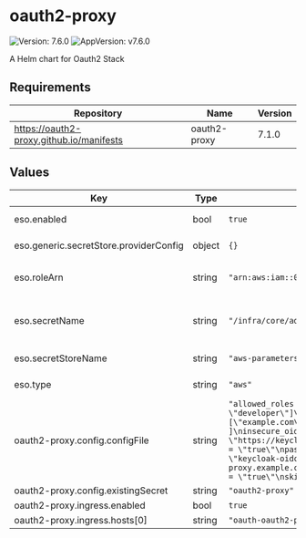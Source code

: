# oauth2-proxy

![Version: 7.6.0](https://img.shields.io/badge/Version-7.6.0-informational?style=flat-square) ![AppVersion: v7.6.0](https://img.shields.io/badge/AppVersion-v7.6.0-informational?style=flat-square)

A Helm chart for Oauth2 Stack

## Requirements

| Repository | Name | Version |
|------------|------|---------|
| https://oauth2-proxy.github.io/manifests | oauth2-proxy | 7.1.0 |

## Values

| Key | Type | Default | Description |
|-----|------|---------|-------------|
| eso.enabled | bool | `true` | Install components of the ESO. |
| eso.generic.secretStore.providerConfig | object | `{}` | Defines SecretStore provider configuration. |
| eso.roleArn | string | `"arn:aws:iam::012345678910:role/AWSIRSA_Shared_ExternalSecretOperatorAccess"` | Role ARN for the ExternalSecretOperator to assume. |
| eso.secretName | string | `"/infra/core/addons/oauth2-proxy"` | Value name in AWS ParameterStore, AWS SecretsManager or other Secret Store. |
| eso.secretStoreName | string | `"aws-parameterstore-proxy"` | Defines Secret Store name. |
| eso.type | string | `"aws"` | Defines provider type. One of `aws` or `generic`. |
| oauth2-proxy.config.configFile | string | `"allowed_roles = [\"administrator\", \"developer\"]\ncode_challenge_method=\"S256\"\ncookie_domains = [\"example.com\"]\ncookie_secure = \"false\"\nemail_domains = [ \"*\" ]\ninsecure_oidc_allow_unverified_email = \"true\"\noidc_issuer_url = \"https://keycloak.example.com/auth/realms/<cluster_name>\"\npass_authorization_header = \"true\"\npass_basic_auth = \"false\"\npass_user_headers = \"true\"\nprovider = \"keycloak-oidc\"\nredirect_url = \"https://oauth-oauth2-proxy.example.com/oauth2/callback\"\nreverse_proxy = \"true\"\nskip_jwt_bearer_tokens = \"true\"\nskip_provider_button = \"true\"\nwhitelist_domains = \".example.com\""` |  |
| oauth2-proxy.config.existingSecret | string | `"oauth2-proxy"` |  |
| oauth2-proxy.ingress.enabled | bool | `true` |  |
| oauth2-proxy.ingress.hosts[0] | string | `"oauth-oauth2-proxy.example.com"` |  |

